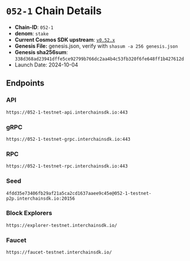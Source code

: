 
# `052-1` Chain Details

* **Chain-ID**: `052-1`
* **denom**: `stake`
* **Current Cosmos SDK upstream**: [`v0.52.x`](https://github.com/cosmos/cosmos-sdk/tree/release/v0.52.x)
* **Genesis File:**  genesis.json, verify with `shasum -a 256 genesis.json`
* **Genesis sha256sum**: `338d368ad23941dffe5ce92799b766dc2aa4b4c53fb320f6fe648ff1b427612d`
* Launch Date: 2024-10-04

## Endpoints

### API

`https://052-1-testnet-api.interchainsdk.io:443`


### gRPC

`https://052-1-testnet-grpc.interchainsdk.io:443`


### RPC

`https://052-1-testnet-rpc.interchainsdk.io:443`


### Seed

`4fdd35e73406fb29af21a5ca2cd1637aaee9c45e@052-1-testnet-p2p.interchainsdk.io:20156`


### Block Explorers

`https://explorer-testnet.interchainsdk.io/`


### Faucet

`https://faucet-testnet.interchainsdk.io/`
